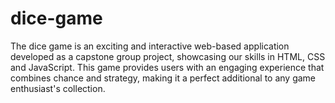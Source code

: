# dice-game
The dice game is an exciting and interactive web-based application developed as a capstone group project, showcasing our skills in HTML, CSS and JavaScript. This game provides users with an engaging experience that combines chance and strategy, making it a perfect additional to any game enthusiast's collection.
